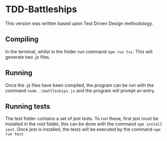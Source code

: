 # TDD-Battleships
This version was written based upon Test Driven Design methodology.

## Compiling
In the terminal, whilst in the folder run command `npm run tsc`. This will generate two .js files.

## Running
Once the .js files have been compiled, the program can be run with the command `node .\battleships.js` and the program will prompt an entry.

## Running tests
The test folder contains a set of jest tests. To run these, first jest must be installed in the root folder, this can be done with the command `npm install jest`. Once jest is installed, the tests will be executed by the command `npm run test`
